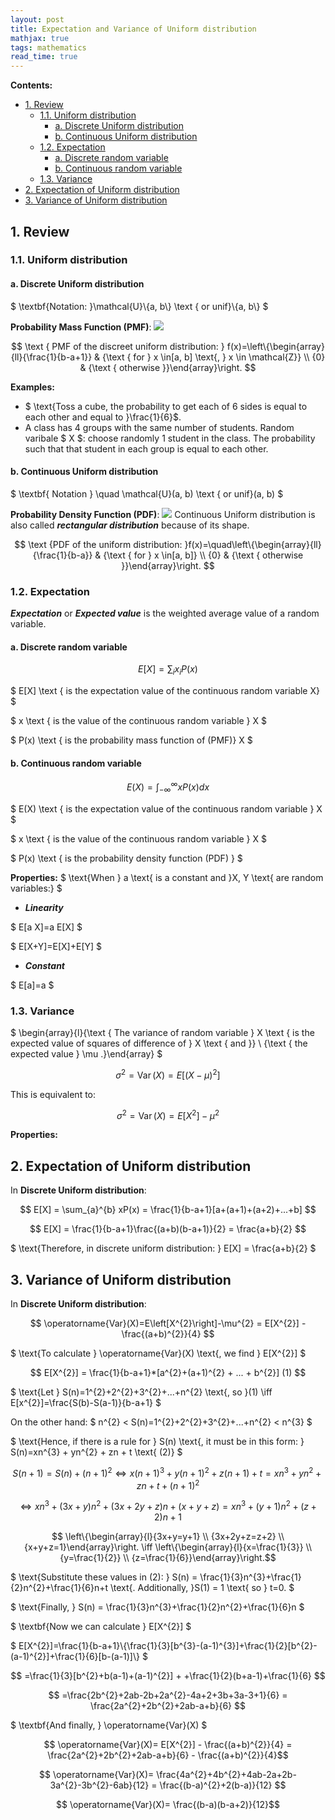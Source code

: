 ```yaml
---
layout: post
title: Expectation and Variance of Uniform distribution
mathjax: true
tags: mathematics
read_time: true
---
```

**Contents:**

<!-- MarkdownTOC autolink=true -->

- [1. Review](#1-review)
	- [1.1. Uniform distribution](#11-uniform-distribution)
		- [a. Discrete Uniform distribution](#a-discrete-uniform-distribution)
		- [b. Continuous Uniform distribution](#b-continuous-uniform-distribution)
	- [1.2. Expectation](#12-expectation)
		- [a. Discrete random variable](#a-discrete-random-variable)
		- [b. Continuous random variable](#b-continuous-random-variable)
	- [1.3. Variance](#13-variance)
- [2. Expectation of Uniform distribution](#2-expectation-of-uniform-distribution)
- [3. Variance of Uniform distribution](#3-variance-of-uniform-distribution)

<!-- /MarkdownTOC -->

## 1. Review
### 1.1. Uniform distribution
#### a. Discrete Uniform distribution

$ \textbf{Notation: }\mathcal{U}\\{a, b\\} \text { or unif}\\{a, b\\} $

**Probability Mass Function (PMF)**:
<img src="{{ site.url }}{{ site.baseurl }}/assets/images/uniform_distribution_discrete.png">

$$ \text { PMF of the discreet uniform distribution: } f(x)=\left\{\begin{array}{ll}{\frac{1}{b-a+1}} & {\text { for } x \in[a, b] \text{, } x \in \mathcal{Z}} \\ {0} & {\text { otherwise }}\end{array}\right. $$

**Examples:**
* $ \text{Toss a cube, the probability to get each of 6 sides is equal to each other and equal to }\frac{1}{6}$.
* A class has 4 groups with the same number of students. Random varibale $ X $: choose randomly 1 student in the class.
The probability such that that student in each group is equal to each other.

#### b. Continuous Uniform distribution <a name="continuous-uniform-dis-review"></a>

$ \textbf{ Notation } \quad \mathcal{U}(a, b) \text { or unif}(a, b) $

**Probability Density Function (PDF)**:
<img src="{{ site.url }}{{ site.baseurl }}/assets/images/uniform_distribution_continuous.png">
Continuous Uniform distribution is also called ***rectangular distribution*** because of its shape.

$$ \text {PDF of the uniform distribution: }f(x)=\quad\left\{\begin{array}{ll}{\frac{1}{b-a}} & {\text { for } x \in[a, b]} \\ {0} & {\text { otherwise }}\end{array}\right. $$ 

### 1.2. Expectation
***Expectation*** or ***Expected value*** is the weighted average value of a random variable.
#### a. Discrete random variable

$$ E[X]=\sum_{i} x_{i} P(x) $$

$ E[X] \text { is the expectation value of the continuous random variable X} $

$ x \text { is the value of the continuous random variable } X $

$ P(x) \text { is the probability mass function of (PMF)} X $

#### b. Continuous random variable

$$ E(X)=\int_{-\infty}^{\infty} x P(x) d x $$

$ E(X) \text { is the expectation value of the continuous random variable } X $

$ x \text { is the value of the continuous random variable } X $

$ P(x) \text { is the probability density function (PDF) } $

**Properties:**
$ \text{When } a \text{ is a constant and }X, Y \text{ are random variables:} $
* ***Linearity***

$ E[a X]=a E[X] $

$ E[X+Y]=E[X]+E[Y] $

* ***Constant***

$ E[a]=a $

### 1.3. Variance
$ \begin{array}{l}{\text { The variance of random variable } X \text { is the expected value of squares of difference of } X \text { and }} \\ {\text { the expected value } \mu .}\end{array} $

$$ \sigma^{2}=\operatorname{Var}(X)=E\left[(X-\mu)^{2}\right] $$

This is equivalent to:

$$ \sigma^{2}=\operatorname{Var}(X)=E\left[X^{2}\right]-\mu^{2} $$

**Properties:**

## 2. Expectation of Uniform distribution
In **Discrete Uniform distribution**:

$$ E[X] = \sum_{a}^{b} xP(x) = \frac{1}{b-a+1}[a+(a+1)+(a+2)+...+b] $$

$$ E[X] = \frac{1}{b-a+1}\frac{(a+b)(b-a+1)}{2} = \frac{a+b}{2} $$

$ \text{Therefore, in discrete uniform distribution: } E[X] = \frac{a+b}{2} $

## 3. Variance of Uniform distribution
In **Discrete Uniform distribution**:

$$ \operatorname{Var}(X)=E\left[X^{2}\right]-\mu^{2} =  E[X^{2}] - \frac{(a+b)^{2}}{4} $$

$ \text{To calculate } \operatorname{Var}(X) \text{, we find } E[X^{2}] $

$$ E[X^{2}] = \frac{1}{b-a+1}*[a^{2}+(a+1)^{2} + ... + b^{2}] (1) $$

$ \text{Let } S(n)=1^{2}+2^{2}+3^{2}+...+n^{2} \text{, so }(1) \iff E[x^{2}]=\frac{S(b)-S(a-1)}{b-a+1} $

On the other hand:
$ n^{2} < S(n)=1^{2}+2^{2}+3^{2}+...+n^{2} < n^{3} $

$ \text{Hence, if there is a rule for } S(n) \text{, it must be in this form: } S(n)=xn^{3} + yn^{2} + zn + t \text{ (2)} $

$$ S(n+1) = S(n) + (n+1)^{2} \iff x(n+1)^{3} + y(n+1)^{2} + z(n+1) + t = xn^{3} + yn^{2} + zn + t + (n+1)^{2} $$

$$ \iff xn^{3} + (3x+y)n^{2} + (3x+2y+z)n + (x+y+z) = xn^{3} + (y+1)n^{2} + (z+2)n +1 $$

$$ \left\{\begin{array}{l}{3x+y=y+1} \\ {3x+2y+z=z+2} \\ {x+y+z=1}\end{array}\right. \iff \left\{\begin{array}{l}{x=\frac{1}{3}} \\ {y=\frac{1}{2}} \\ {z=\frac{1}{6}}\end{array}\right.$$

$ \text{Substitute these values in (2): } S(n) = \frac{1}{3}n^{3}+\frac{1}{2}n^{2}+\frac{1}{6}n+t \text{. Additionally, }S(1) = 1 \text{ so } t=0. $

$ \text{Finally, } S(n) = \frac{1}{3}n^{3}+\frac{1}{2}n^{2}+\frac{1}{6}n $

$ \textbf{Now we can calculate } E[X^{2}] $

$ E[X^{2}]=\frac{1}{b-a+1}\\{\frac{1}{3}[b^{3}-(a-1)^{3}]+\frac{1}{2}[b^{2}-(a-1)^{2}]+\frac{1}{6}[b-(a-1)]\\} $

$$ =\frac{1}{3}[b^{2}+b(a-1)+(a-1)^{2}] + +\frac{1}{2}(b+a-1)+\frac{1}{6} $$

$$ =\frac{2b^{2}+2ab-2b+2a^{2}-4a+2+3b+3a-3+1}{6} = \frac{2a^{2}+2b^{2}+2ab-a+b}{6} $$

$ \textbf{And finally, } \operatorname{Var}(X) $

$$ \operatorname{Var}(X)=  E[X^{2}] - \frac{(a+b)^{2}}{4} =  \frac{2a^{2}+2b^{2}+2ab-a+b}{6} - \frac{(a+b)^{2}}{4}$$

$$ \operatorname{Var}(X)=  \frac{4a^{2}+4b^{2}+4ab-2a+2b-3a^{2}-3b^{2}-6ab}{12} = \frac{(b-a)^{2}+2(b-a)}{12} $$

$$ \operatorname{Var}(X)=  \frac{(b-a)(b-a+2)}{12}$$
